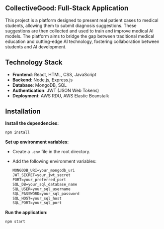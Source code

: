 ## CollectiveGood: Full-Stack Application

This project is a platform designed to present real patient cases to medical students, allowing them to submit diagnosis suggestions. These suggestions are then collected and used to train and improve medical AI models. The platform aims to bridge the gap between traditional medical education and cutting-edge AI technology, fostering collaboration between students and AI development.

## Technology Stack

- **Frontend**: React, HTML, CSS, JavaScript
- **Backend**: Node.js, Express.js
- **Database**: MongoDB, SQL
- **Authentication**: JWT (JSON Web Tokens)
- **Deployment**: AWS RDU, AWS Elastic Beanstalk

## Installation

**Install the dependencies:**

```bash
npm install
```

**Set up environment variables:**

- Create a `.env` file in the root directory.

- Add the following environment variables:

  ```txt
  MONGODB_URI=your_mongodb_uri
  JWT_SECRET=your_jwt_secret
  PORT=your_preferred_port
  SQL_DB=your_sql_database_name
  SQL_USER=your_sql_username
  SQL_PASSWORD=your_sql_password
  SQL_HOST=your_sql_host
  SQL_PORT=your_sql_port
  ```

**Run the application:**

```bash
npm start
```
